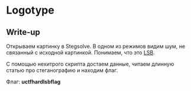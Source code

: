 # Logotype

## Write-up

Открываем картинку в Stegsolve. В одном из режимов видим шум, не связанный с исходной картинкой. Понимаем, что это [LSB](https://ru.wikipedia.org/wiki/%D0%A1%D1%82%D0%B5%D0%B3%D0%B0%D0%BD%D0%BE%D0%B3%D1%80%D0%B0%D1%84%D0%B8%D1%8F#%D0%9C%D0%B5%D1%82%D0%BE%D0%B4_LSB).

С помощью нехитрого скрипта достаем данные, читаем длинную статью про стеганографию и находим флаг.

Флаг: **uctfhardlsbflag**

